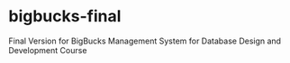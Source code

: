 # bigbucks-final
Final Version for BigBucks Management System for Database Design and Development Course
